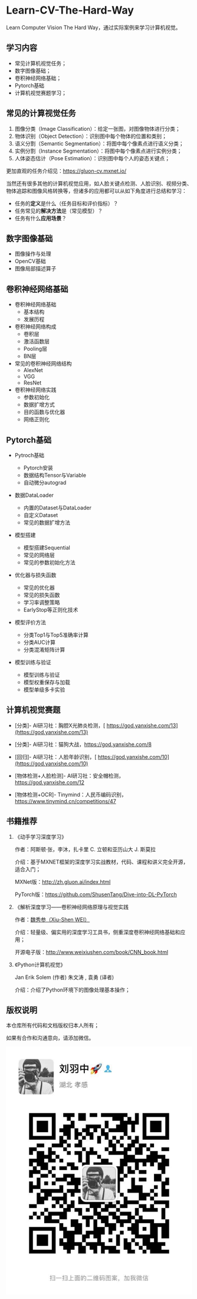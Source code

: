 # Learn-CV-The-Hard-Way
Learn Computer Vision The Hard Way，通过实际案例来学习计算机视觉。

## 学习内容

- 常见计算机视觉任务；
- 数字图像基础；
- 卷积神经网络基础；
- Pytorch基础
- 计算机视觉赛题学习；

## 常见的计算视觉任务

1. 图像分类（Image Classification）：给定一张图，对图像物体进行分类；
2. 物体识别（Object Detection）：识别图中每个物体的位置和类别；
3. 语义分割（Semantic Segmentation）：将图中每个像素点进行语义分类；
4. 实例分割（Instance Segmentation）：将图中每个像素点进行实例分类；
5. 人体姿态估计（Pose Estimation）：识别图中每个人的姿态关键点；

更加直观的任务介绍见：https://gluon-cv.mxnet.io/

当然还有很多其他的计算机视觉应用，如人脸关键点检测、人脸识别、视频分类、物体追踪和图像风格转换等，但诸多的应用都可以从如下角度进行总结和学习：

- 任务的**定义**是什么（任务目标和评价指标）？
- 任务常见的**解决方法**是（常见模型）？
- 任务有什么**应用场景**？

## 数字图像基础

- 图像操作与处理
- OpenCV基础
- 图像局部描述算子

## 卷积神经网络基础

- 卷积神经网络基础
  - 基本结构
  - 发展历程
- 卷积神经网络构成
  - 卷积层
  - 激活函数层
  - Pooling层
  - BN层
- 常见的卷积神经网络结构
  - AlexNet
  - VGG
  - ResNet
- 卷积神经网络实践
  - 参数初始化
  - 数据扩增方式
  - 目的函数与优化器
  - 网络正则化

## Pytorch基础

- Pytroch基础
  - Pytorch安装
  - 数据结构Tensor与Variable
  - 自动微分autograd

- 数据DataLoader
  - 内置的Dataset与DataLoader
  - 自定义Dataset
  - 常见的数据扩增方法

- 模型搭建
  - 模型搭建Sequential
  - 常见的网络层
  - 常见的参数初始化方法

- 优化器与损失函数
  - 常见的优化器
  - 常见的损失函数
  - 学习率调整策略
  - EarlyStop等正则化技术

- 模型评价方法
  - 分类Top1与Top5准确率计算
  - 分类AUC计算
  - 分类混淆矩阵计算

- 模型训练与验证
  - 模型训练与验证
  - 模型权重保存与加载
  - 模型单级多卡实验

## 计算机视觉赛题

- [分类]- AI研习社：胸腔X光肺炎检测，[ https://god.yanxishe.com/13](https://god.yanxishe.com/13)

- [分类]- AI研习社：猫狗大战，<https://god.yanxishe.com/8>

- [回归]- AI研习社：人脸年龄识别，[ https://god.yanxishe.com/10](https://god.yanxishe.com/10)

- [物体检测+人脸检测]- AI研习社：安全帽检测，<https://god.yanxishe.com/12>

- [物体检测+OCR]- Tinymind：人民币编码识别，<https://www.tinymind.cn/competitions/47>

 ## 书籍推荐

1. 《动手学习深度学习》

   作者：阿斯顿·张，李沐，扎卡里 C. 立顿和亚历山大 J. 斯莫拉

   介绍：基于MXNET框架的深度学习实战教材，代码、课程和讲义完全开源，适合入门；

   MXNet版：<http://zh.gluon.ai/index.html>

   PyTorch版：<https://github.com/ShusenTang/Dive-into-DL-PyTorch>

2. 《解析深度学习——卷积神经网络原理与视觉实践

   作者：[魏秀参（Xiu-Shen WEI）](http://www.weixiushen.com/)

   介绍：轻量级、偏实用的深度学习工具书，侧重深度卷积神经网络基础和应用；

   开源电子版：http://www.weixiushen.com/book/CNN_book.html

3. 《Python计算机视觉》

   Jan Erik Solem (作者) 朱文涛 , 袁勇 (译者)

   介绍：介绍了Python环境下的图像处理基本操作；

## 版权说明

本仓库所有代码和文档版权归本人所有；

如果有合作和沟通意向，请添加微信。

![](wechat.jpeg)
